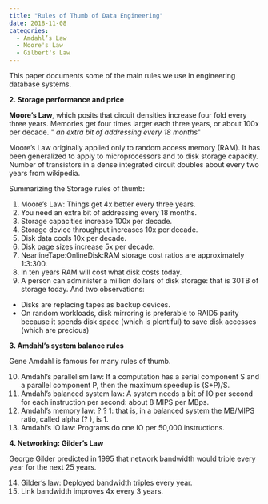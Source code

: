 ```yaml
---
title: "Rules of Thumb of Data Engineering"
date: 2018-11-08
categories: 
  - Amdahl’s Law
  - Moore's Law
  - Gilbert's Law
---
```


This paper documents some of the main rules we use in engineering database systems.

**2. Storage performance and price**

**Moore’s Law**, which posits that circuit densities increase four fold every three years. Memories get four times larger each three years, or about 100x per decade. " *an extra bit of addressing every 18 months*"

Moore’s Law originally applied only to random access memory (RAM). It has been generalized to apply to microprocessors and to disk storage capacity. Number of transistors in a dense integrated circuit doubles about every two years from wikipedia.

Summarizing the Storage rules of thumb: 
1. Moore’s Law: Things get 4x better every three years. 
2. You need an extra bit of addressing every 18 months. 
3. Storage capacities increase 100x per decade. 
4. Storage device throughput increases 10x per decade. 
5. Disk data cools 10x per decade. 
6. Disk page sizes increase 5x per decade. 
7. NearlineTape:OnlineDisk:RAM storage cost ratios  are approximately 1:3:300. 
8. In ten years RAM will cost what disk costs today. 
9. A person can administer a million dollars of disk storage: that is 30TB of storage today. 
And two observations: 
* Disks are replacing tapes as backup devices. 
* On random workloads, disk mirroring is preferable to 
RAID5 parity because it spends disk space (which is plentiful) to save disk accesses (which are precious)

**3. Amdahl’s system balance rules**

Gene Amdahl is famous for many rules of thumb.

10. Amdahl’s parallelism law: If a computation has a serial component S and a parallel component P, then the maximum speedup is (S+P)/S. 
11. Amdahl’s balanced system law: A system needs a bit of IO per second for each instruction per second: about 8 MIPS per MBps.
12. Amdahl’s memory law: ? ? 1: that is, in a balanced system the MB/MIPS ratio, called alpha (? ), is 1. 
13. Amdahl’s IO law: Programs do one IO per 50,000 instructions. 

**4. Networking: Gilder’s Law**

George Gilder predicted in 1995 that network bandwidth would triple every year for the next 25 years.

14. Gilder’s law: Deployed bandwidth triples every year. 
15. Link bandwidth improves 4x every 3 years.
